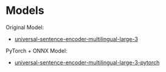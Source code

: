 # Models

Original Model:
- [universal-sentence-encoder-multilingual-large-3](https://www.kaggle.com/models/google/universal-sentence-encoder/tensorFlow2/multilingual-large)

PyTorch + ONNX Model:
- [universal-sentence-encoder-multilingual-large-3-pytorch](https://huggingface.co/dayyass/universal-sentence-encoder-multilingual-large-3-pytorch/tree/main)

